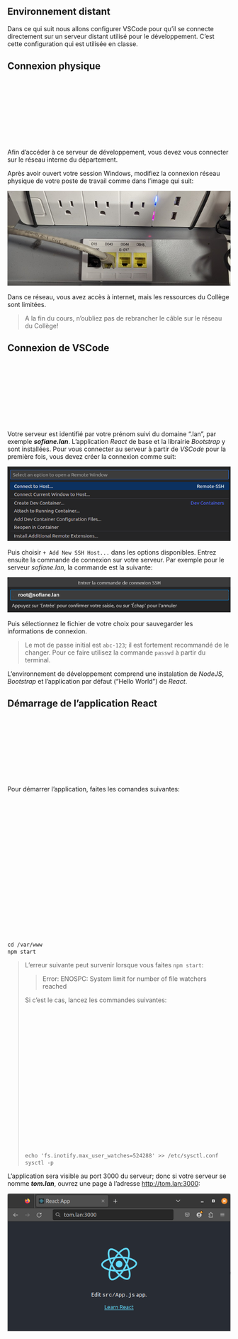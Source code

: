 <div class="gdoc-page">
<div class="gdoc-page__header flex flex-wrap 
    justify-end  
  hidden-mobile
  hidden" itemprop="breadcrumb"> 
</div>
  <article class="gdoc-markdown gdoc-markdown__align--left">
    <h1>Environnement distant</h1>
    <p>Dans ce qui suit nous allons configurer VSCode pour qu’il se connecte directement sur un serveur distant utilisé pour le développement. C’est cette configuration qui est utilisée en classe.</p>
<div class="gdoc-page__anchorwrap">
    <h2 id="connexion-physique">
        Connexion physique
        <a data-clipboard-text="http://otardi.gitlab.io/420-211/installation/EnvDistant/#connexion-physique" class="gdoc-page__anchor clip flex align-center" title="Anchor to: Connexion physique" aria-label="Anchor to: Connexion physique" href="#connexion-physique">
            <svg class="gdoc-icon gdoc_link"><use xlink:href="#gdoc_link"></use></svg>
        </a>
    </h2>
</div>
<p>Afin d’accéder à ce serveur de développement, vous devez vous connecter sur le réseau interne du département.</p>
<p>Après avoir ouvert votre session Windows, modifiez la connexion réseau physique de votre poste de travail comme dans l’image qui suit:</p>
<p><img src="../Images/conn-eth.jpg" alt="conn-eth"></p>
<p>Dans ce réseau, vous avez accès à internet, mais les ressources du Collège sont limitées.</p>
<blockquote class="gdoc-hint note">
  <div class="gdoc-hint__title flex align-center"><i class="fa note" title="Attention"></i></div>
  <div class="gdoc-hint__text">A la fin du cours, n’oubliez pas de rebrancher le câble sur le réseau du Collège!</div>
</blockquote>

<div class="gdoc-page__anchorwrap">
    <h2 id="connexion-de-vscode">
        Connexion de VSCode
        <a data-clipboard-text="http://otardi.gitlab.io/420-211/installation/EnvDistant/#connexion-de-vscode" class="gdoc-page__anchor clip flex align-center" title="Anchor to: Connexion de VSCode" aria-label="Anchor to: Connexion de VSCode" href="#connexion-de-vscode">
            <svg class="gdoc-icon gdoc_link"><use xlink:href="#gdoc_link"></use></svg>
        </a>
    </h2>
</div>
<p>Votre serveur est identifié par votre prénom suivi du domaine “.lan”, par exemple <em><strong>sofiane.lan</strong></em>. L’application <em>React</em> de base et la librairie <em>Bootstrap</em> y sont installées. Pour vous connecter au serveur à partir de <em>VSCode</em> pour la première fois, vous devez créer la connexion comme suit:</p>
<p><img src="../Images/newconnection.png" alt="newconnection"></p>
<p>Puis choisir <code>+ Add New SSH Host...</code> dans les options disponibles. Entrez ensuite la commande de connexion sur votre serveur. Par exemple pour le serveur <em>sofiane.lan</em>, la commande est la suivante:</p>
<p><img src="../Images/commandeconnect.png" alt="commandeconnect"></p>
<p>Puis sélectionnez le fichier de votre choix pour sauvegarder les informations de connexion.</p>
<blockquote class="gdoc-hint note">
  <div class="gdoc-hint__title flex align-center"><i class="fa note" title="Note"></i></div>
  <div class="gdoc-hint__text">Le mot de passe initial est <code>abc-123</code>; il est fortement recommandé de le changer. Pour ce faire utilisez la commande <code>passwd</code> à partir du terminal.</div>
</blockquote>

<p>L’environnement de développement comprend une instalation de <em>NodeJS</em>, <em>Bootstrap</em> et l’application par défaut (“Hello World”) de <em>React</em>.</p>
<div class="gdoc-page__anchorwrap">
    <h2 id="démarrage-de-lapplication-react">
        Démarrage de l’application React
        <a data-clipboard-text="http://otardi.gitlab.io/420-211/installation/EnvDistant/#démarrage-de-lapplication-react" class="gdoc-page__anchor clip flex align-center" title="Anchor to: Démarrage de l’application React" aria-label="Anchor to: Démarrage de l’application React" href="#d%c3%a9marrage-de-lapplication-react">
            <svg class="gdoc-icon gdoc_link"><use xlink:href="#gdoc_link"></use></svg>
        </a>
    </h2>
</div>
<p>Pour démarrer l’application, faites les comandes suivantes:</p>
<div class="highlight gdoc-post__codecontainer"><span class="flex align-center justify-center clip gdoc-post__codecopy" data-clipboard-text="cd /var/www
npm start" data-copy-feedback="Copied!" role="button" aria-label="Copy"><svg class="gdoc-icon copy"><use xlink:href="#gdoc_copy"></use></svg><svg class="gdoc-icon check hidden"><use xlink:href="#gdoc_check"></use></svg></span><pre tabindex="0" class="chroma"><code class="language-bash" data-lang="bash"><span class="line"><span class="cl"><span class="nb">cd</span> /var/www
</span></span><span class="line"><span class="cl">npm start
</span></span></code></pre></div>

<blockquote class="gdoc-hint caution">
  <div class="gdoc-hint__title flex align-center"><i class="fa caution" title="Attention"></i></div>
  <div class="gdoc-hint__text"><p>L’erreur suivante peut survenir lorsque vous faites <code>npm start</code>:</p>
<blockquote>
<p>Error: ENOSPC: System limit for number of file watchers reached</p>
</blockquote>
<p>Si c’est le cas, lancez les commandes suivantes:</p>
<div class="highlight gdoc-post__codecontainer"><span class="flex align-center justify-center clip gdoc-post__codecopy" data-clipboard-text="echo 'fs.inotify.max_user_watches=524288' >> /etc/sysctl.conf
sysctl -p" data-copy-feedback="Copied!" role="button" aria-label="Copy"><svg class="gdoc-icon copy"><use xlink:href="#gdoc_copy"></use></svg><svg class="gdoc-icon check hidden"><use xlink:href="#gdoc_check"></use></svg></span><pre tabindex="0" class="chroma"><code class="language-bash" data-lang="bash"><span class="line"><span class="cl"><span class="nb">echo</span> <span class="s1">'fs.inotify.max_user_watches=524288'</span> &gt;&gt; /etc/sysctl.conf
</span></span><span class="line"><span class="cl">sysctl -p
</span></span></code></pre></div></div>
</blockquote>

<p>L’application sera visible au port 3000 du serveur; donc si votre serveur se nomme <em><strong>tom.lan</strong></em>, ouvrez une page à l’adresse <a class="gdoc-markdown__link" href="http://tom.lan:3000">http://tom.lan:3000</a>:</p>
<p><img src="../Images/hellotom.png" alt="hello"></p>

  </article>

